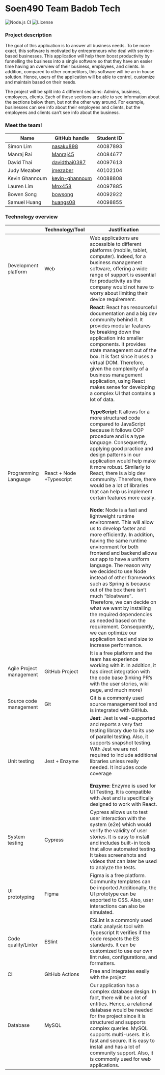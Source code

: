 # Soen490 Team Badob Tech

![Node.js CI](https://github.com/kevin-ghannoum/soen490/workflows/CI/CD/badge.svg)
![License](https://img.shields.io/github/license/kevin-ghannoum/soen490)

### Project description
The goal of this application is to answer all business needs. To be more exact, this software is motivated by entrepreneurs who deal with service-based businesses. This application will help them boost productivity by funnelling the business into a single software so that they have an easier time having an overview of their business, employees, and clients. In addition, compared to other competitors, this software will be an in house solution. Hence, users of the application will be able to control, customize and maintain based on their needs. 

The project will be split into 4 different sections: Admins, business, employees, clients. Each of these sections are able to see information about the sections below them, but not the other way around. For example, businesses can see info about their employees and clients, but the employees and clients can’t see info about the business.

### Meet the team!
| Name           | GitHub handle                                       | Student ID |
| -------------- | --------------------------------------------------- | ---------- |
| Simon Lim      | [nasaku898](https://github.com/nasaku898)           | 40087893   |
| Manraj Rai     | [Manraj45](https://github.com/Manraj45)             | 40084677   |
| David Thai     | [davidthai0387](https://github.com/davidthai0387)   | 40097613   |
| Judy Mezaber   | [jmezaber](https://github.com/jmezaber)             | 40102104   |
| Kevin Ghannoum | [kevin-ghannoum](https://github.com/kevin-ghannoum) | 40088808   |
| Lauren Lim     | [Mnx458](https://github.com/Mnx458)                 | 40097885   |
| Bowen Song     | [bowsong](https://github.com/bowsong)               | 40092922   |
| Samuel Huang   | [huangs08](https://github.com/huangs08)             | 40098855   |

### Technology overview
|                          | Technology/Tool          | Justification                                                                                                                                                                                                                                                                                                                                                                                                                                                                                                                                                                                                                                                                                                                                                                                                                                                                                                                                                                                                                                                                                                                                                                                                                                                                                                                                                                                                                                             |
| ------------------------ | ------------------------ | --------------------------------------------------------------------------------------------------------------------------------------------------------------------------------------------------------------------------------------------------------------------------------------------------------------------------------------------------------------------------------------------------------------------------------------------------------------------------------------------------------------------------------------------------------------------------------------------------------------------------------------------------------------------------------------------------------------------------------------------------------------------------------------------------------------------------------------------------------------------------------------------------------------------------------------------------------------------------------------------------------------------------------------------------------------------------------------------------------------------------------------------------------------------------------------------------------------------------------------------------------------------------------------------------------------------------------------------------------------------------------------------------------------------------------------------------------- |
| Development platform     | Web                      | Web applications are accessible to different platforms (mobile, tablet, computer). Indeed, for a business management software, offering a wide range of support is essential for productivity as the company would not have to worry about limiting their device requirement.                                                                                                                                                                                                                                                                                                                                                                                                                                                                                                                                                                                                                                                                                                                                                                                                                                                                                                                                                                                                                                                                                                                                                                             |
| Programming Language     | React + Node +Typescript | **React**: React has resourceful documentation and a big dev community behind it. It provides modular features by breaking down the application into smaller components. It provides state management out of the box. It is fast since it uses a virtual DOM. Therefore, given the complexity of a business management application, using React makes sense for developing a complex UI that contains a lot of data. <br/><br/> **TypeScript**: It allows for a more structured code compared to JavaScript because it follows OOP procedure and is a type language. Consequently, applying good practice and design patterns in our application would help make it more robust. Similarly to React, there is a big dev community. Therefore, there would be a lot of libraries that can help us implement certain features more easily. <br/><br/> **Node**: Node is a fast and lightweight runtime environment. This will allow us to develop faster and more efficiently. In addition, having the same runtime environment for both frontend and backend allows our app to have a uniform language. The reason why we decided to use Node instead of other frameworks such as Spring is because out of the box there isn’t much “bloatware”. Therefore, we can decide on what we want by installing the required dependencies as needed based on the requirement. Consequently, we can optimize our application load and size to increase performance. |
| Agile Project management | GitHub Project           | It is a free platform and the team has experience working with it. In addition, it has direct integration with the code base (linking PR’s with the user stories, wiki page, and much more)                                                                                                                                                                                                                                                                                                                                                                                                                                                                                                                                                                                                                                                                                                                                                                                                                                                                                                                                                                                                                                                                                                                                                                                                                                                               |
| Source code management   | Git                      | Git is a commonly used source management tool and is integrated with GitHub.                                                                                                                                                                                                                                                                                                                                                                                                                                                                                                                                                                                                                                                                                                                                                                                                                                                                                                                                                                                                                                                                                                                                                                                                                                                                                                                                                                              |
| Unit testing             | Jest + Enzyme            | **Jest**: Jest is well-supported and reports a very fast testing library due to its use of parallel testing. Also, it supports snapshot testing. With Jest we are not required to include additional libraries unless really needed. It includes code coverage <br/> <br/> **Enzyme**: Enzyme is used for UI Testing. It is compatible with Jest and is specifically designed to work with React.                                                                                                                                                                                                                                                                                                                                                                                                                                                                                                                                                                                                                                                                                                                                                                                                                                                                                                                                                                                                                                                         |
| System testing           | Cypress                  | Cypress allows us to test user interaction with the system (e2e) which would verify the validity of user stories. It is easy to install and includes built-in tools that allow automated testing. It takes screenshots and videos that can later be used to analyze the tests.                                                                                                                                                                                                                                                                                                                                                                                                                                                                                                                                                                                                                                                                                                                                                                                                                                                                                                                                                                                                                                                                                                                                                                            |
| UI prototyping           | Figma                    | Figma is a free platform. Community templates can be imported Additionally, the UI prototype can be exported to CSS. Also, user interactions can also be simulated.                                                                                                                                                                                                                                                                                                                                                                                                                                                                                                                                                                                                                                                                                                                                                                                                                                                                                                                                                                                                                                                                                                                                                                                                                                                                                       |
| Code quality/Linter      | ESlint                   | ESLint is a commonly used static analysis tool with Typescript It verifies if the code respects the ES standards. It can be customized to use our own lint rules, configurations, and formatters.                                                                                                                                                                                                                                                                                                                                                                                                                                                                                                                                                                                                                                                                                                                                                                                                                                                                                                                                                                                                                                                                                                                                                                                                                                                         |
| CI                       | GitHub Actions           | Free and integrates easily with the project                                                                                                                                                                                                                                                                                                                                                                                                                                                                                                                                                                                                                                                                                                                                                                                                                                                                                                                                                                                                                                                                                                                                                                                                                                                                                                                                                                                                               |
| Database                 | MySQL                    | Our application has a complex database design. In fact, there will be a lot of entities. Hence, a relational database would be needed for the project since it is structured and supports complex queries. MySQL supports multi-users. It is fast and secure. It is easy to install and has a lot of community support. Also, it is commonly used for web applications.|

